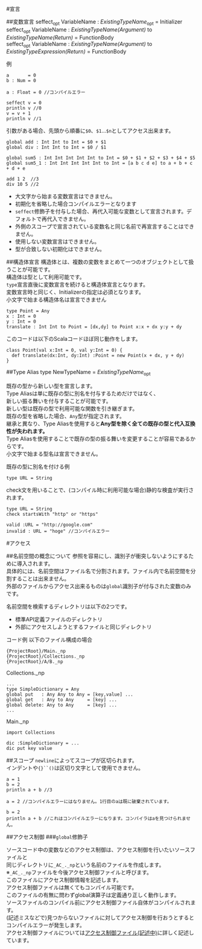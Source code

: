 #宣言

##変数宣言
seffect<sub>opt</sub> VariableName : *ExistingTypeName*<sub>opt</sub> = Initializer  
seffect<sub>opt</sub> VariableName : *ExistingTypeName(Argument)* to *ExistingTypeName(Return)* = FunctionBody  
seffect<sub>opt</sub> VariableName : *ExistingTypeName(Argument)* to *ExistingTypeExpression(Return)* = FunctionBody  

例

    a       = 0
    b : Num = 0
    
    a : Float = 0 //コンパイルエラー
    
    seffect v = 0
    println v //0
    v = v + 1
    println v //1
    
    
引数がある場合、先頭から順番に`$0`、`$1`...`$n`としてアクセス出来ます。  

    global add : Int Int to Int = $0 + $1
    global div : Int Int to Int = $0 / $1
    
    global sum5 : Int Int Int Int Int to Int = $0 + $1 + $2 + $3 + $4 + $5
    global sum5_1 : Int Int Int Int Int to Int = [a b c d e] to a + b + c + d + e
    
    add 1 2  //3
    div 10 5 //2

* 大文字から始まる変数宣言はできません。
* 初期化を省略した場合コンパイルエラーとなります
* `seffect`修飾子を付与した場合、再代入可能な変数として宣言されます。デフォルトで再代入できません。  
* 外側のスコープで宣言されている変数名と同じ名前で再宣言することはできません。
* 使用しない変数宣言はできません。
* 型が合致しない初期化はできません。

##構造体宣言
構造体とは、複数の変数をまとめて一つのオブジェクトとして扱うことが可能です。  
構造体は型として利用可能です。  
`type`宣言直後に変数宣言を続けると構造体宣言となります。  
変数宣言時と同じく、Initializerの指定は必須となります。  
小文字で始まる構造体名は宣言できません

```
type Point = Any
x : Int = 0
y : Int = 0
translate : Int Int to Point = [dx,dy] to Point x:x + dx y:y + dy
```
このコードは以下のScalaコードほぼ同じ動作をします。

```
class Point(val x:Int = 0, val y:Int = 0) {
  def translate(dx:Int, dy:Int) :Point = new Point(x + dx, y + dy)
}
```

##Type Alias
type NewTypeName = *ExistingTypeName*<sub>opt</sub>

既存の型から新しい型を宣言します。  
Type Aliasは単に既存の型に別名を付与するためだけではなく、  
新しい振る舞いを付与することが可能です。  
新しい型は既存の型で利用可能な関数を引き継ぎます。  
既存の型を省略した場合、`Any`型が指定されます。  
継承と異なり、Type Aliasを使用すると**Any型を除く全ての既存の型と代入互換性が失われます。**  
Type Aliasを使用することで既存の型の振る舞いを変更することが容易であるからです。  
小文字で始まる型名は宣言できません。

既存の型に別名を付ける例
```
type URL = String
```

check文を用いることで、(コンパイル時に利用可能な場合)静的な検査が実行されます。  
```
type URL = String
check startsWith "http" or "https"

valid :URL = "http://google.com"
invalid : URL = "hoge" //コンパイルエラー
```

#アクセス

##名前空間の概念について
参照を容易にし、識別子が衝突しないようにするために導入されます。  
具体的には、名前空間はファイル名で分割されます。ファイル内で名前空間を分割することは出来ません。  
外部のファイルからアクセス出来るものは`global`識別子が付与された変数のみです。  

名前空間を検索するディレクトリは以下の2つです。

* 標準API定義ファイルのディレクトリ
* 外部にアクセスしようとするファイルと同じディレクトリ


コード例
以下のファイル構成の場合

```
{ProjectRoot}/Main._np
{ProjectRoot}/Collections._np
{ProjectRoot}/A/B._np
```

Collections._np
```
...
type SimpleDictionary = Any
global put   : Any Any to Any = [key,value] ...
global get   : Any to Any     = [key] ...
global delete: Any to Any     = [key] ... 
...
```

Main._np
```
import Collections

dic :SimpleDictionary = ...
dic put key value

```

##スコープ
`newline`によってスコープが区切られます。  
インデントや`{}``()`は区切り文字として使用できません。

```
a = 1
b = 2
println a + b //3

a = 2 //コンパイルエラーにはなりません。1行目のaは既に破棄されています。

b = 2
println a + b //これはコンパイルエラーになります。コンパイラはaを見つけられません。

```

##アクセス制御
###`global`修飾子


ソースコード中の変数などのアクセス制御は、アクセス制御を行いたいソースファイルと  
同じディレクトリに`_AC_._np`という名前のファイルを作成します。  
※`_AC_._np`ファイルを今後アクセス制御ファイルと呼びます。  
このファイルにアクセス制御情報を記述します。  
アクセス制御ファイルは無くてもコンパイル可能です。  
このファイルの有無に問わずglobal演算子は定義通り正しく動作します。  
ソースファイルのコンパイル前にアクセス制御ファイル自体がコンパイルされます。  
(記述ミスなどで)見つからないファイルに対してアクセス制御を行おうとするとコンパイルエラーが発生します。  
アクセス制御ファイルについては[アクセス制御ファイル(記述中)](AccessControl.md)に詳しく記述しています。  
